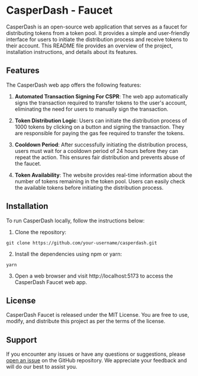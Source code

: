 # CasperDash - Faucet

CasperDash is an open-source web application that serves as a faucet for distributing tokens from a token pool. It provides a simple and user-friendly interface for users to initiate the distribution process and receive tokens to their account. This README file provides an overview of the project, installation instructions, and details about its features.

## Features

The CasperDash web app offers the following features:

1. **Automated Transaction Signing For CSPR**: The web app automatically signs the transaction required to transfer tokens to the user's account, eliminating the need for users to manually sign the transaction.

2. **Token Distribution Logic**: Users can initiate the distribution process of 1000 tokens by clicking on a button and signing the transaction. They are responsible for paying the gas fee required to transfer the tokens. 

3. **Cooldown Period**: After successfully initiating the distribution process, users must wait for a cooldown period of 24 hours before they can repeat the action. This ensures fair distribution and prevents abuse of the faucet.

4. **Token Availability**: The website provides real-time information about the number of tokens remaining in the token pool. Users can easily check the available tokens before initiating the distribution process.

## Installation

To run CasperDash locally, follow the instructions below:

1. Clone the repository:

```shell
git clone https://github.com/your-username/casperdash.git
```

2. Install the dependencies using npm or yarn:

```shell
yarn
```

3. Open a web browser and visit http://localhost:5173 to access the CasperDash Faucet web app.

## License
CasperDash Faucet is released under the MIT License. You are free to use, modify, and distribute this project as per the terms of the license.

## Support
If you encounter any issues or have any questions or suggestions, please [open an issue](https://github.com/hoailinh1210/casperdash-faucet/issues/new) on the GitHub repository. We appreciate your feedback and will do our best to assist you.
